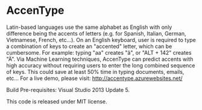 AccenType
============
Latin-based languages use the same alphabet as English with only difference being the accents of letters (e.g. for Spanish, Italian, German, Vietnamese, French, etc...). On an English keyboard, user is required to type a combination of keys to create an "accented" letter, which can be cumbersome. For example: typing "aa" creates "â", or "ALT + 142" creates "Ä". Via Machine Learning techniques, AccenType can predict accents with high accuracy without requiring users to enter the long combined sequence of keys. This could save at least 50% time in typing documents, emails, etc... For a live demo, please visit: http://accentype.azurewebsites.net/

Build Pre-requisites: Visual Studio 2013 Update 5.

This code is released under MIT license.

